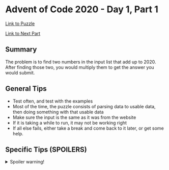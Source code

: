 # Advent of Code 2020 - Day 1, Part 1

[Link to Puzzle](https://adventofcode.com/2020/day/1)

[Link to Next Part](https://github.com/CodingAP/unofficial-aoc-syllabus/blob/main/years/2020/day1/part2.md)

## Summary
The problem is to find two numbers in the input list that add up to 2020. After finding those two, you would multiply them to get the answer you would submit.

## General Tips
- Test often, and test with the examples
- Most of the time, the puzzle consists of parsing data to usable data, then doing something with that usable data
- Make sure the input is the same as it was from the website
- If it is taking a while to run, it may not be working right
- If all else fails, either take a break and come back to it later, or get some help.

## Specific Tips (SPOILERS)
<details> <summary>Spoiler warning!</summary>
- Try thinking about how to match each element with every other one and see what the result would be if you added them
- Since it is addition, you can try the opposite to find the number it would need to add to 2020 (ex. 2020 - 1721 = 299, like the example)
</details>